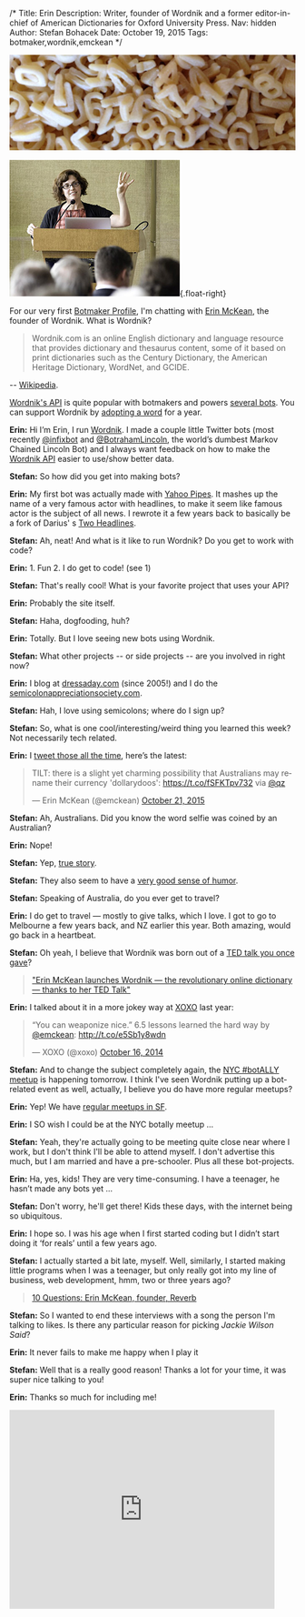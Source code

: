 /*
Title: Erin
Description: Writer, founder of Wordnik and a former editor-in-chief of American Dictionaries for Oxford University Press.
Nav: hidden
Author: Stefan Bohacek
Date: October 19, 2015
Tags: botmaker,wordnik,emckean
*/

![](/content/botmakers/images/erin.jpeg)

![Erin McKean](/content/botmakers/images/erin-photo.jpg){.float-right}

For our very first [Botmaker Profile](/tag/botmaker), I'm chatting with [Erin McKean](https://twitter.com/emckean), the founder of Wordnik. What is Wordnik?

> Wordnik.com is an online English dictionary and language resource that provides dictionary and thesaurus content, some of it based on print dictionaries such as the Century Dictionary, the American Heritage Dictionary, WordNet, and GCIDE.


-- [Wikipedia](https://en.wikipedia.org/wiki/Wordnik). 

[Wordnik's API](http://developer.wordnik.com) is quite popular with botmakers and powers [several bots](/tag/wordnik+active). You can support Wordnik by [adopting a word](https://wordnik.com/adoptaword) for a year.

**Erin:** Hi I’m Erin, I run [Wordnik](https://wordnik.com). I made a couple little Twitter bots (most recently [@infixbot](https://twitter.com/infixbot) and [@BotrahamLincoln](https://twitter.com/BotrahamLincoln), the world’s dumbest Markov Chained Lincoln Bot) and I always want feedback on how to make the [Wordnik API](http://developer.wordnik.com/) easier to use/show better data.

**Stefan:** So how did you get into making bots?

**Erin:** My first bot was actually made with [Yahoo Pipes](https://en.wikipedia.org/wiki/Yahoo!_Pipes). It mashes up the name of a very famous actor with headlines, to make it seem like famous actor is the subject of all news. I rewrote it a few years back to basically be a fork of Darius' s [Two Headlines](/bots/twitterbots/TwoHeadlines).

**Stefan:** Ah, neat! And what is it like to run Wordnik? Do you get to work with code?

**Erin:** 1. Fun 2. I do get to code! (see 1)

**Stefan:** That's really cool! What is your favorite project that uses your API?

**Erin:** Probably the site itself.

**Stefan:** Haha, dogfooding, huh?

**Erin:** Totally. But I love seeing new bots using Wordnik. 

**Stefan:** What other projects -- or side projects -- are you involved in right now?

**Erin:** I blog at [dressaday.com](http://dressaday.com/) (since 2005!) and I do the [semicolonappreciationsociety.com](http://semicolonappreciationsociety.com/).

**Stefan:** Hah, I love using semicolons; where do I sign up?

**Stefan:** So, what is one cool/interesting/weird thing you learned this week? Not necessarily tech related.

**Erin:** I [tweet those all the time](https://twitter.com/emckean/), here’s the latest:

<blockquote class="twitter-tweet" lang="en"><p lang="en" dir="ltr">TILT: there is a slight yet charming possibility that Australians may rename their currency &#39;dollarydoos&#39;: <a href="https://t.co/fSFKTpv732">https://t.co/fSFKTpv732</a> via <a href="https://twitter.com/qz">@qz</a></p>&mdash; Erin McKean (@emckean) <a href="https://twitter.com/emckean/status/656886302999113728">October 21, 2015</a></blockquote>
<script async src="//platform.twitter.com/widgets.js" charset="utf-8"></script>

**Stefan:** Ah, Australians. Did you know the word selfie was coined by an Australian?

**Erin:** Nope!

**Stefan:** Yep, [true story](http://www.abc.net.au/science/articles/2014/08/12/4065062.htm).

**Stefan:** They also seem to have a [very good sense of humor](http://www.onlymelbourne.com.au/statue-charles-la-trobe).

**Stefan:** Speaking of Australia, do you ever get to travel?

**Erin:** I do get to travel — mostly to give talks, which I love. I got to go to Melbourne a few years back, and NZ earlier this year. Both amazing, would go back in a heartbeat.

**Stefan:** Oh yeah, I believe that Wordnik was born out of a [TED talk you once gave](http://www.ted.com/talks/erin_mckean_redefines_the_dictionary)?

> ["Erin McKean launches Wordnik — the revolutionary online dictionary — thanks to her TED Talk"](http://blog.ted.com/erin_mckean_lau/)

**Erin:** I talked about it in a more jokey way at [XOXO](http://2015.xoxofest.com/) last year:

<blockquote class="twitter-tweet" lang="en"><p lang="en" dir="ltr">“You can weaponize nice.” 6.5 lessons learned the hard way by <a href="https://twitter.com/emckean">@emckean</a>: <a href="http://t.co/e5Sb1y8wdn">http://t.co/e5Sb1y8wdn</a></p>&mdash; XOXO (@xoxo) <a href="https://twitter.com/xoxo/status/522797308606296067">October 16, 2014</a></blockquote>
<script async src="//platform.twitter.com/widgets.js" charset="utf-8"></script>

**Stefan:** And to change the subject completely again, the [NYC #botALLY meetup](/events/#nyc-botally-meetup) is happening tomorrow. I think I've seen Wordnik putting up a bot-related event as well, actually, I believe you do have more regular meetups?

**Erin:** Yep! We have [regular meetups in SF](http://www.meetup.com/Bay-Area-Wordnik-Meetup/).

**Erin:** I SO wish I could be at the NYC botally meetup ...

**Stefan:** Yeah, they're actually going to be meeting quite close near where I work, but I don't think I'll be able to attend myself. I don't advertise this much, but I am married and have a pre-schooler. Plus all these bot-projects.

**Erin:** Ha, yes, kids! They are very time-consuming. I have a teenager, he hasn’t made any bots yet ...

**Stefan:** Don't worry, he'll get there! Kids these days, with the internet being so ubiquitous.

**Erin:** I hope so. I was his age when I first started coding but I didn’t start doing it ‘for reals’ until a few years ago.

**Stefan:** I actually started a bit late, myself. Well, similarly, I started making little programs when I was a teenager, but only really got into my line of business, web development, hmm, two or three years ago?

> [10 Questions: Erin McKean, founder, Reverb](http://fortune.com/2014/05/13/10-questions-erin-mckean-founder-reverb/)

**Stefan:** So I wanted to end these interviews with a song the person I'm talking to likes. Is there any particular reason for picking *Jackie Wilson Said*?

**Erin:** It never fails to make me happy when I play it

**Stefan:** Well that is a really good reason! Thanks a lot for your time, it was super nice talking to you!

**Erin:** Thanks so much for including me!


<iframe width="467" height="350" src="https://www.youtube.com/embed/di57fUUSYm8" frameborder="0" allowfullscreen></iframe>




